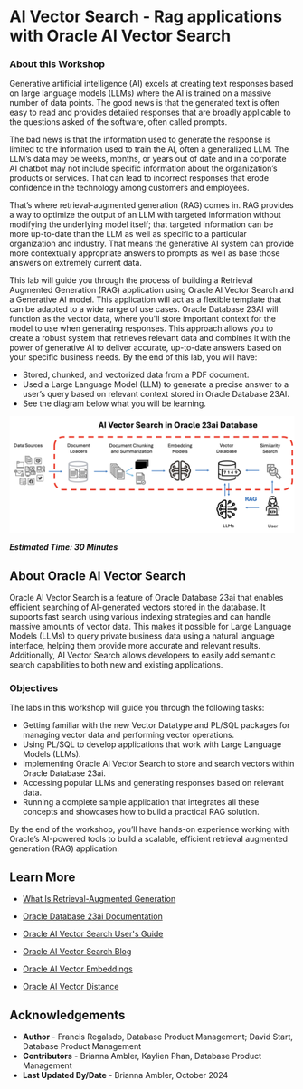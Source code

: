 # AI Vector Search - Rag applications with Oracle AI Vector Search

### **About this Workshop**

Generative artificial intelligence (AI) excels at creating text responses based on large language models (LLMs) where the AI is trained on a massive number of data points. The good news is that the generated text is often easy to read and provides detailed responses that are broadly applicable to the questions asked of the software, often called prompts.

The bad news is that the information used to generate the response is limited to the information used to train the AI, often a generalized LLM. The LLM’s data may be weeks, months, or years out of date and in a corporate AI chatbot may not include specific information about the organization’s products or services. That can lead to incorrect responses that erode confidence in the technology among customers and employees.

That’s where retrieval-augmented generation (RAG) comes in. RAG provides a way to optimize the output of an LLM with targeted information without modifying the underlying model itself; that targeted information can be more up-to-date than the LLM as well as specific to a particular organization and industry. That means the generative AI system can provide more contextually appropriate answers to prompts as well as base those answers on extremely current data.

This lab will guide you through the process of building a Retrieval Augmented Generation (RAG) application using Oracle AI Vector Search and a Generative AI model. This application will act as a flexible template that can be adapted to a wide range of use cases. Oracle Database 23AI will function as the vector data, where you'll store important context for the model to use when generating responses. This approach allows you to create a robust system that retrieves relevant data and combines it with the power of generative AI to deliver accurate, up-to-date answers based on your specific business needs. By the end of this lab, you will have:
- Stored, chunked, and vectorized data from a PDF document.
- Used a Large Language Model (LLM) to generate a precise answer to a user’s query based on relevant context stored in Oracle Database 23AI.
- See the diagram below what you will be learning.
 
 ![rag image](images/rag1.png " ")

**_Estimated Time: 30 Minutes_**

## About Oracle AI Vector Search

Oracle AI Vector Search is a feature of Oracle Database 23ai that enables efficient searching of AI-generated vectors stored in the database. It supports fast search using various indexing strategies and can handle massive amounts of vector data. This makes it possible for Large Language Models (LLMs) to query private business data using a natural language interface, helping them provide more accurate and relevant results. Additionally, AI Vector Search allows developers to easily add semantic search capabilities to both new and existing applications.

### **Objectives**
The labs in this workshop will guide you through the following tasks:

- Getting familiar with the new Vector Datatype and PL/SQL packages for managing vector data and performing vector operations.
- Using PL/SQL to develop applications that work with Large Language Models (LLMs).
- Implementing Oracle AI Vector Search to store and search vectors within Oracle Database 23ai.
- Accessing popular LLMs and generating responses based on relevant data.
- Running a complete sample application that integrates all these concepts and showcases how to build a practical RAG solution.

By the end of the workshop, you’ll have hands-on experience working with Oracle’s AI-powered tools to build a scalable, efficient retrieval augmented generation (RAG) application.

## Learn More
- [What Is Retrieval-Augmented Generation](https://www.oracle.com/artificial-intelligence/generative-ai/retrieval-augmented-generation-rag/)

- [Oracle Database 23ai Documentation](https://docs.oracle.com/en/database/oracle/oracle-database/index.html)

- [Oracle AI Vector Search User's Guide](https://docs.oracle.com/en/database/oracle/oracle-database/23/vecse/whats-new-oracle-ai-vector-search.html)

- [Oracle AI Vector Search Blog](https://blogs.oracle.com/database/post/oracle-announces-general-availability-of-ai-vector-search-in-oracle-database-23ai)

- [Oracle AI Vector Embeddings](https://docs.oracle.com/en/database/oracle/oracle-database/23/vecse/store-vector-embeddings.html)

- [Oracle AI Vector Distance](https://docs.oracle.com/en/database/oracle/oracle-database/23/sqlrf/vector_distance.html)


## Acknowledgements
* **Author** - Francis Regalado, Database Product Management; David Start, Database Product Management
* **Contributors** - Brianna Ambler, Kaylien Phan, Database Product Management
* **Last Updated By/Date** - Brianna Ambler, October 2024
